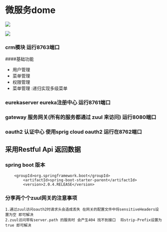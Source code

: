 # 微服务dome



![](https://yqfile.alicdn.com/00493b59646382083565047f567ed1e12f9d2ce1.png)

![](https://yqfile.alicdn.com/c674c45c4bda78871355581b06397e2cf1b377b9.png)



### crm模块   运行8763端口
####基础功能
* 用户管理
* 菜单管理
* 权限管理
* 菜单管理 :递归实现多级菜单
### eurekaserver  eureka注册中心 运行8761端口
### gateway  服务网关(所有的服务都通过 zuul 来访问) 运行8080端口

### oauth2 认证中心 使用sprig cloud oauth2 运行在8762端口

## 采用Restful Api 返回数据 

### spring boot 版本
		
		<groupId>org.springframework.boot</groupId>
            <artifactId>spring-boot-starter-parent</artifactId>
            <version>2.0.4.RELEASE</version>

### 分享两个个zuul网关的注意事项 

	1.通过zuul访问oauth2时请求头会造成丢失 在网关的配置文件中将sensitiveHeaders设置为空 即可解决
	2.zuul访问带有server.path 的服务时 会产生404 找不到接口  将strip-Prefix设置为true 即可解决
